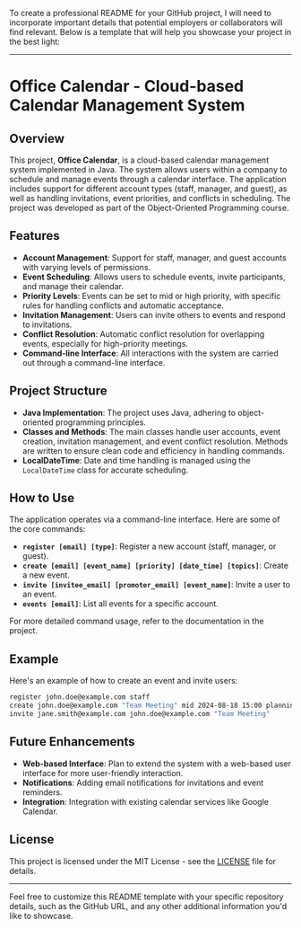 To create a professional README for your GitHub project, I will need to incorporate important details that potential employers or collaborators will find relevant. Below is a template that will help you showcase your project in the best light:

---

# Office Calendar - Cloud-based Calendar Management System

## Overview
This project, **Office Calendar**, is a cloud-based calendar management system implemented in Java. The system allows users within a company to schedule and manage events through a calendar interface. The application includes support for different account types (staff, manager, and guest), as well as handling invitations, event priorities, and conflicts in scheduling. The project was developed as part of the Object-Oriented Programming course.

## Features
- **Account Management**: Support for staff, manager, and guest accounts with varying levels of permissions.
- **Event Scheduling**: Allows users to schedule events, invite participants, and manage their calendar.
- **Priority Levels**: Events can be set to mid or high priority, with specific rules for handling conflicts and automatic acceptance.
- **Invitation Management**: Users can invite others to events and respond to invitations.
- **Conflict Resolution**: Automatic conflict resolution for overlapping events, especially for high-priority meetings.
- **Command-line Interface**: All interactions with the system are carried out through a command-line interface.

## Project Structure
- **Java Implementation**: The project uses Java, adhering to object-oriented programming principles.
- **Classes and Methods**: The main classes handle user accounts, event creation, invitation management, and event conflict resolution. Methods are written to ensure clean code and efficiency in handling commands.
- **LocalDateTime**: Date and time handling is managed using the `LocalDateTime` class for accurate scheduling.


## How to Use
The application operates via a command-line interface. Here are some of the core commands:
- **`register [email] [type]`**: Register a new account (staff, manager, or guest).
- **`create [email] [event_name] [priority] [date_time] [topics]`**: Create a new event.
- **`invite [invitee_email] [promoter_email] [event_name]`**: Invite a user to an event.
- **`events [email]`**: List all events for a specific account.

For more detailed command usage, refer to the documentation in the project.

## Example
Here's an example of how to create an event and invite users:

```bash
register john.doe@example.com staff
create john.doe@example.com "Team Meeting" mid 2024-08-18 15:00 planning strategy
invite jane.smith@example.com john.doe@example.com "Team Meeting"
```

## Future Enhancements
- **Web-based Interface**: Plan to extend the system with a web-based user interface for more user-friendly interaction.
- **Notifications**: Adding email notifications for invitations and event reminders.
- **Integration**: Integration with existing calendar services like Google Calendar.

## License
This project is licensed under the MIT License - see the [LICENSE](LICENSE) file for details.

---

Feel free to customize this README template with your specific repository details, such as the GitHub URL, and any other additional information you'd like to showcase.

